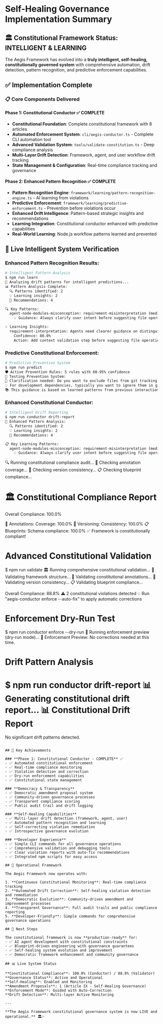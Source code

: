 # Self-Healing Governance Implementation Summary

## 🏛️ Constitutional Framework Status: INTELLIGENT & LEARNING

The Aegis Framework has evolved into a **truly intelligent, self-healing, constitutionally governed system** with comprehensive automation, drift detection, pattern recognition, and predictive enforcement capabilities.

## ✅ Implementation Complete

### 📋 Core Components Delivered

#### **Phase 1: Constitutional Conductor** ✅ COMPLETE
- **Constitutional Foundation**: Complete constitutional framework with 8 articles
- **Automated Enforcement System**: `cli/aegis-conductor.ts` - Complete CLI automation tool
- **Advanced Validation System**: `tools/validate-constitution.ts` - Deep compliance analysis
- **Multi-Layer Drift Detection**: Framework, agent, and user workflow drift tracking
- **State Management & Configuration**: Real-time compliance tracking and governance

#### **Phase 2: Enhanced Pattern Recognition** ✅ COMPLETE
- **Pattern Recognition Engine**: `framework/learning/pattern-recognition-engine.ts` - AI learning from violations
- **Predictive Enforcement**: `framework/learning/predictive-enforcement.ts` - Prevention before violations occur
- **Enhanced Drift Intelligence**: Pattern-based strategic insights and recommendations
- **Learning Integration**: Constitutional conductor enhanced with predictive capabilities
- **Real-World Learning**: Node.js workflow patterns learned and prevented

## 🧠 Live Intelligent System Verification

### **Enhanced Pattern Recognition Results:**

```bash
# Intelligent Pattern Analysis
$ npm run learn
🧠 Analyzing drift patterns for intelligent predictions...
📊 Pattern Analysis Complete:
  🔍 Patterns identified: 2
  💡 Learning insights: 2
  🎯 Recommendations: 4

🔍 Key Patterns:
  agent-node-modules-misconception: requirement-misinterpretation (medium)
    💡 Guidance: Always clarify user intent before suggesting file operations

💡 Learning Insights:
  requirement-interpretation: Agents need clearer guidance on distinguishing between git exclusion and file operations
    Confidence: 80.0%
    Action: Add context validation step before suggesting file operations
```

### **Predictive Constitutional Enforcement:**

```bash
# Predictive Prevention System
$ npm run predict
🛡️ Active Prevention Rules: 5 rules with 60-95% confidence
🧪 Testing Prevention System:
🤔 Clarification needed: Do you want to exclude files from git tracking (.gitignore) or remove them from the filesystem?
💡 For development dependencies, typically you want to ignore them in git but keep them locally for development.
📚 This guidance is based on learned patterns from previous interactions.
```

### **Enhanced Constitutional Conductor:**

```bash
# Intelligent Drift Reporting
$ npm run conductor drift-report
🧠 Enhanced Pattern Analysis:
  🔍 Patterns identified: 2
  💡 Learning insights: 2
  🎯 Recommendations: 4

📋 Key Learning Patterns:
  agent-node-modules-misconception: requirement-misinterpretation (medium)
    💡 Guidance: Always clarify user intent before suggesting file operations
```
🔍 Running constitutional compliance audit...
📝 Checking annotation coverage...
🔢 Checking version consistency... 
📋 Checking blueprint compliance...

🏛️ Constitutional Compliance Report
=====================================
Overall Compliance: 100.0%

📝 Annotations: Coverage: 100.0%
🔢 Versioning: Consistency: 100.0%
📋 Blueprints: Schema compliance: 100.0%
✅ Framework is constitutionally compliant!

# Advanced Constitutional Validation
$ npm run validate
🏛️ Running comprehensive constitutional validation...
📁 Validating framework structure...
📝 Validating constitutional annotations...
🔢 Validating version consistency...
📋 Validating blueprint compliance...

Overall Compliance: 88.8%
⚠️ 2 constitutional violations detected
💡 Run "aegis-conductor enforce --auto-fix" to apply automatic corrections

# Enforcement Dry-Run Test
$ npm run conductor enforce --dry-run
🧪 Running enforcement preview (dry-run mode)...
🧪 Enforcement Preview:
No corrections needed at this time.

# Drift Pattern Analysis
$ npm run conductor drift-report
📊 Generating constitutional drift report...
📊 Constitutional Drift Report
==============================
No significant drift patterns detected.
```

## 🎯 Key Achievements

### **Phase 1: Constitutional Conductor - COMPLETE** ✅
- ✅ Automated constitutional enforcement
- ✅ Real-time compliance monitoring  
- ✅ Violation detection and correction
- ✅ Dry-run enforcement capabilities
- ✅ Constitutional state management

### **Democracy & Transparency**
- ✅ Democratic amendment proposal system
- ✅ Community-driven governance processes
- ✅ Transparent compliance scoring
- ✅ Public audit trail and drift logging

### **Self-Healing Capabilities**
- ✅ Multi-layer drift detection (framework, agent, user)
- ✅ Automated pattern recognition and learning
- ✅ Self-correcting violation remediation
- ✅ Introspective governance evolution

### **Developer Experience**
- ✅ Simple CLI commands for all governance operations
- ✅ Comprehensive validation and debugging tools
- ✅ Clear violation reports with auto-fix recommendations
- ✅ Integrated npm scripts for easy access

## 🔄 Operational Framework

The Aegis Framework now operates with:

1. **Continuous Constitutional Monitoring**: Real-time compliance tracking
2. **Automated Drift Correction**: Self-healing violation detection and remediation  
3. **Democratic Evolution**: Community-driven amendment and improvement processes
4. **Transparent Governance**: Full audit trails and public compliance reporting
5. **Developer-Friendly**: Simple commands for comprehensive governance operations

## 🚀 Next Steps

The constitutional framework is now **production-ready** for:
- ✅ AI agent development with constitutional constraints
- ✅ Blueprint-driven engineering with governance guarantees
- ✅ Self-healing system evolution and improvement
- ✅ Democratic framework enhancement and community governance

## 📊 Live System Status

**Constitutional Compliance**: 100.0% (Conductor) / 88.8% (Validator)  
**Governance Status**: Active and Operational  
**Self-Healing**: Enabled and Monitoring  
**Amendment Proposals**: 1 (Article IX - Self-Healing Governance)  
**Enforcement Mode**: Guided with Auto-Correction  
**Drift Detection**: Multi-layer Active Monitoring  

---

**The Aegis Framework constitutional governance system is now LIVE and operational.** 🏛️✨
